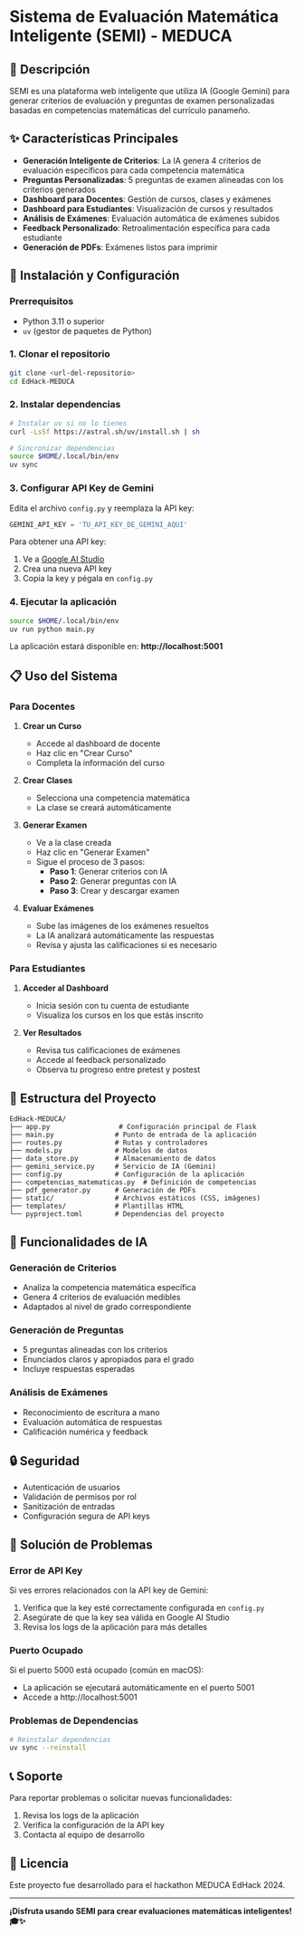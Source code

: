 # Sistema de Evaluación Matemática Inteligente (SEMI) - MEDUCA

## 🎯 Descripción

SEMI es una plataforma web inteligente que utiliza IA (Google Gemini) para generar criterios de evaluación y preguntas de examen personalizadas basadas en competencias matemáticas del currículo panameño.

## ✨ Características Principales

- **Generación Inteligente de Criterios**: La IA genera 4 criterios de evaluación específicos para cada competencia matemática
- **Preguntas Personalizadas**: 5 preguntas de examen alineadas con los criterios generados
- **Dashboard para Docentes**: Gestión de cursos, clases y exámenes
- **Dashboard para Estudiantes**: Visualización de cursos y resultados
- **Análisis de Exámenes**: Evaluación automática de exámenes subidos
- **Feedback Personalizado**: Retroalimentación específica para cada estudiante
- **Generación de PDFs**: Exámenes listos para imprimir

## 🚀 Instalación y Configuración

### Prerrequisitos

- Python 3.11 o superior
- `uv` (gestor de paquetes de Python)

### 1. Clonar el repositorio

```bash
git clone <url-del-repositorio>
cd EdHack-MEDUCA
```

### 2. Instalar dependencias

```bash
# Instalar uv si no lo tienes
curl -LsSf https://astral.sh/uv/install.sh | sh

# Sincronizar dependencias
source $HOME/.local/bin/env
uv sync
```

### 3. Configurar API Key de Gemini

Edita el archivo `config.py` y reemplaza la API key:

```python
GEMINI_API_KEY = 'TU_API_KEY_DE_GEMINI_AQUI'
```

Para obtener una API key:
1. Ve a [Google AI Studio](https://aistudio.google.com/)
2. Crea una nueva API key
3. Copia la key y pégala en `config.py`

### 4. Ejecutar la aplicación

```bash
source $HOME/.local/bin/env
uv run python main.py
```

La aplicación estará disponible en: **http://localhost:5001**

## 📋 Uso del Sistema

### Para Docentes

1. **Crear un Curso**
   - Accede al dashboard de docente
   - Haz clic en "Crear Curso"
   - Completa la información del curso

2. **Crear Clases**
   - Selecciona una competencia matemática
   - La clase se creará automáticamente

3. **Generar Examen**
   - Ve a la clase creada
   - Haz clic en "Generar Examen"
   - Sigue el proceso de 3 pasos:
     - **Paso 1**: Generar criterios con IA
     - **Paso 2**: Generar preguntas con IA
     - **Paso 3**: Crear y descargar examen

4. **Evaluar Exámenes**
   - Sube las imágenes de los exámenes resueltos
   - La IA analizará automáticamente las respuestas
   - Revisa y ajusta las calificaciones si es necesario

### Para Estudiantes

1. **Acceder al Dashboard**
   - Inicia sesión con tu cuenta de estudiante
   - Visualiza los cursos en los que estás inscrito

2. **Ver Resultados**
   - Revisa tus calificaciones de exámenes
   - Accede al feedback personalizado
   - Observa tu progreso entre pretest y postest

## 🔧 Estructura del Proyecto

```
EdHack-MEDUCA/
├── app.py                 # Configuración principal de Flask
├── main.py               # Punto de entrada de la aplicación
├── routes.py             # Rutas y controladores
├── models.py             # Modelos de datos
├── data_store.py         # Almacenamiento de datos
├── gemini_service.py     # Servicio de IA (Gemini)
├── config.py             # Configuración de la aplicación
├── competencias_matematicas.py  # Definición de competencias
├── pdf_generator.py      # Generación de PDFs
├── static/               # Archivos estáticos (CSS, imágenes)
├── templates/            # Plantillas HTML
└── pyproject.toml        # Dependencias del proyecto
```

## 🧠 Funcionalidades de IA

### Generación de Criterios
- Analiza la competencia matemática específica
- Genera 4 criterios de evaluación medibles
- Adaptados al nivel de grado correspondiente

### Generación de Preguntas
- 5 preguntas alineadas con los criterios
- Enunciados claros y apropiados para el grado
- Incluye respuestas esperadas

### Análisis de Exámenes
- Reconocimiento de escritura a mano
- Evaluación automática de respuestas
- Calificación numérica y feedback

## 🔒 Seguridad

- Autenticación de usuarios
- Validación de permisos por rol
- Sanitización de entradas
- Configuración segura de API keys

## 🐛 Solución de Problemas

### Error de API Key
Si ves errores relacionados con la API key de Gemini:
1. Verifica que la key esté correctamente configurada en `config.py`
2. Asegúrate de que la key sea válida en Google AI Studio
3. Revisa los logs de la aplicación para más detalles

### Puerto Ocupado
Si el puerto 5000 está ocupado (común en macOS):
- La aplicación se ejecutará automáticamente en el puerto 5001
- Accede a http://localhost:5001

### Problemas de Dependencias
```bash
# Reinstalar dependencias
uv sync --reinstall
```

## 📞 Soporte

Para reportar problemas o solicitar nuevas funcionalidades:
1. Revisa los logs de la aplicación
2. Verifica la configuración de la API key
3. Contacta al equipo de desarrollo

## 📄 Licencia

Este proyecto fue desarrollado para el hackathon MEDUCA EdHack 2024.

---

**¡Disfruta usando SEMI para crear evaluaciones matemáticas inteligentes! 🎓✨**
